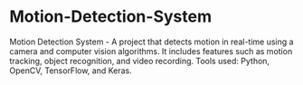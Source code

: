 # Motion-Detection-System
Motion Detection System - A project that detects motion in real-time using a camera and computer vision algorithms. It includes features such as motion tracking, object recognition, and video recording. Tools used: Python, OpenCV, TensorFlow, and Keras. 
